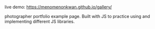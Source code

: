 live demo: https://menomenonkwan.github.io/gallery/

photographer portfolio example page. Built with JS to practice using and implementing different JS libraries.
